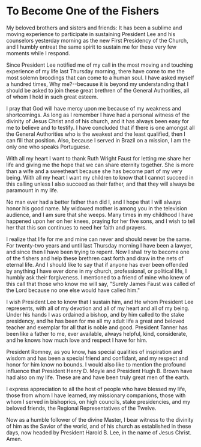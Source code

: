 # To Become One of the Fishers

My beloved brothers and sisters and friends: It has been a sublime and moving
experience to participate in sustaining President Lee and his counselors
yesterday morning as the new First Presidency of the Church, and I humbly
entreat the same spirit to sustain me for these very few moments while I
respond.

Since President Lee notified me of my call in the most moving and touching
experience of my life last Thursday morning, there have come to me the most
solemn broodings that can come to a human soul. I have asked myself a hundred
times, Why me?--because it is beyond my understanding that I should be asked
to join these great brethren of the General Authorities, all of whom I hold in
such great esteem.

I pray that God will have mercy upon me because of my weakness and
shortcomings. As long as I remember I have had a personal witness of the
divinity of Jesus Christ and of his church, and it has always been easy for me
to believe and to testify. I have concluded that if there is one amongst all
the General Authorities who is the weakest and the least qualified, then I can
fill that position. Also, because I served in Brazil on a mission, I am the
only one who speaks Portuguese.

With all my heart I want to thank Ruth Wright Faust for letting me share her
life and giving me the hope that we can share eternity together. She is more
than a wife and a sweetheart because she has become part of my very being.
With all my heart I want my children to know that I cannot succeed in this
calling unless I also succeed as their father, and that they will always be
paramount in my life.

No man ever had a better father than did I, and I hope that I will always
honor his good name. My widowed mother is among you in the television
audience, and I am sure that she weeps. Many times in my childhood I have
happened upon her on her knees, praying for her five sons, and I wish to tell
her that this son continues to need her faith and prayers.

I realize that life for me and mine can never and should never be the same.
For twenty-two years and until last Thursday morning I have been a lawyer, and
since then I have been trying to repent. Now I shall try to become one of the
fishers and help these brethren cast forth and draw in the nets of eternal
life. And I should like to say that if anyone has ever been offended by
anything I have ever done in my church, professional, or political life, I
humbly ask their forgiveness. I mentioned to a friend of mine who knew of this
call that those who know me will say, "Surely James Faust was called of the
Lord because no one else would have called him."

I wish President Lee to know that I sustain him, and He whom President Lee
represents, with all of my devotion and all of my heart and all of my being.
Under his hands I was ordained a bishop, and by him called to the stake
presidency, and he has been for me all my adult life a great and beloved
teacher and exemplar for all that is noble and good. President Tanner has been
like a father to me, ever available, always helpful, kind, considerate, and he
knows how much love and respect I have for him.

President Romney, as you know, has special qualities of inspiration and wisdom
and has been a special friend and confidant, and my respect and honor for him
know no bounds. I would also like to mention the profound influence that
President Henry D. Moyle and President Hugh B. Brown have had also on my life.
These are and have been truly great men of the earth.

I express appreciation to all the host of people who have blessed my life,
those from whom I have learned, my missionary companions, those with whom I
served in bishoprics, on high councils, stake presidencies, and my beloved
friends, the Regional Representatives of the Twelve.

Now as a humble follower of the divine Master, I bear witness to the divinity
of him as the Savior of the world, and of his church as established in these
days, now headed by President Harold B. Lee, in the name of Jesus Christ.
Amen.

